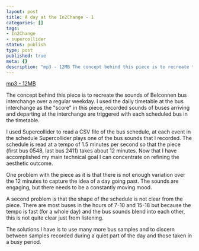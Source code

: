```yaml
---
layout: post
title: A day at the In2Change - 1
categories: []
tags:
- In2Change
- supercollider
status: publish
type: post
published: true
meta: {}
description: "mp3 - 12MB The concept behind this piece is to recreate the sounds of Belconnen bus interchange over a regular weekday. I used the daily timetable at the"
---
```


[mp3 - 12MB](http://files.me.com/cpmartin/hvucv1.mp3)

The concept behind this piece is to recreate the sounds of Belconnen bus interchange over a regular weekday. I used the daily timetable at the bus interchange as the "score" in this piece, recorded sounds of buses arriving and departing at the interchange are triggered with each scheduled bus in the timetable.

I used Supercollider to read a CSV file of the bus schedule, at each event in the schedule Supercollider plays one of the bus sounds that I recorded. The schedule is read at a tempo of 1.5 minutes per second so that the piece (first bus 0548, last bus 2411) takes about 12 minutes. Now that I have accomplished my main technical goal I can concentrate on refining the aesthetic outcome. 

One problem with the piece as it is that there is not enough variation over the 12 minutes to capture the idea of a day going past. The sounds are engaging, but there needs to be a constantly moving mood.

A second problem is that the shape of the schedule is not clear from the piece. There are most buses in the hours of 7-10 and 15-18 but because the tempo is fast (for a whole day) and the bus sounds blend into each other, this is not quite clear just from listening.

The solutions I have is to use many more bus samples and to discern between samples recorded during a quiet part of the day and those taken in a busy period.
